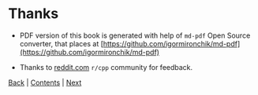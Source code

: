 # Thanks

* PDF version of this book is generated with help of `md-pdf` Open Source converter, that
  places at [https://github.com/igormironchik/md-pdf](https://github.com/igormironchik/md-pdf)

* Thanks to [reddit.com](https://www.reddit.com/) `r/cpp` community for feedback.

[Back](links.md) | [Contents](README.md) | [Next](fdl-1.3.md)
